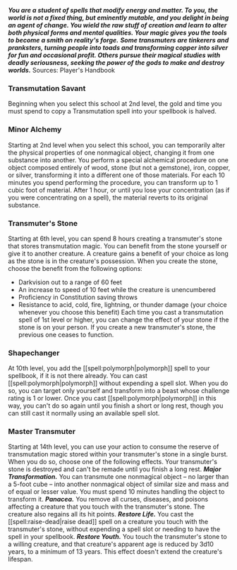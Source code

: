 ***You are a student of spells that modify energy and matter. To you, the world is not a fixed thing, but eminently mutable, and you delight in being an agent of change. You wield the raw stuff of creation and learn to alter both physical forms and mental qualities. Your magic gives you the tools to become a smith on reality's forge.***
***Some transmuters are tinkerers and pranksters, turning people into toads and transforming copper into silver for fun and occasional profit. Others pursue their magical studies with deadly seriousness, seeking the power of the gods to make and destroy worlds.***
Sources: Player's Handbook
### Transmutation Savant
Beginning when you select this school at 2nd level, the gold and time you must spend to copy a Transmutation spell into your spellbook is halved.
### Minor Alchemy
Starting at 2nd level when you select this school, you can temporarily alter the physical properties of one nonmagical object, changing it from one substance into another. You perform a special alchemical procedure on one object composed entirely of wood, stone (but not a gemstone), iron, copper, or silver, transforming it into a different one of those materials. For each 10 minutes you spend performing the procedure, you can transform up to 1 cubic foot of material. After 1 hour, or until you lose your concentration (as if you were concentrating on a spell), the material reverts to its original substance.
### Transmuter's Stone
Starting at 6th level, you can spend 8 hours creating a transmuter's stone that stores transmutation magic. You can benefit from the stone yourself or give it to another creature. A creature gains a benefit of your choice as long as the stone is in the creature's possession. When you create the stone, choose the benefit from the following options:
* Darkvision out to a range of 60 feet
* An increase to speed of 10 feet while the creature is unencumbered
* Proficiency in Constitution saving throws
* Resistance to acid, cold, fire, lightning, or thunder damage (your choice whenever you choose this benefit)
Each time you cast a transmutation spell of 1st level or higher, you can change the effect of your stone if the stone is on your person.
If you create a new transmuter's stone, the previous one ceases to function.
### Shapechanger
At 10th level, you add the [[spell:polymorph|polymorph]] spell to your spellbook, if it is not there already. You can cast [[spell:polymorph|polymorph]] without expending a spell slot. When you do so, you can target only yourself and transform into a beast whose challenge rating is 1 or lower.
Once you cast [[spell:polymorph|polymorph]] in this way, you can't do so again until you finish a short or long rest, though you can still cast it normally using an available spell slot.
### Master Transmuter
Starting at 14th level, you can use your action to consume the reserve of transmutation magic stored within your transmuter's stone in a single burst. When you do so, choose one of the following effects. Your transmuter's stone is destroyed and can't be remade until you finish a long rest.
***Major Transformation.*** You can transmute one nonmagical object – no larger than a 5-foot cube – into another nonmagical object of similar size and mass and of equal or lesser value. You must spend 10 minutes handling the object to transform it.
***Panacea.*** You remove all curses, diseases, and poisons affecting a creature that you touch with the transmuter's stone. The creature also regains all its hit points.
***Restore Life.*** You cast the [[spell:raise-dead|raise dead]] spell on a creature you touch with the transmuter's stone, without expending a spell slot or needing to have the spell in your spellbook.
***Restore Youth.*** You touch the transmuter's stone to a willing creature, and that creature's apparent age is reduced by 3d10 years, to a minimum of 13 years. This effect doesn't extend the creature's lifespan.